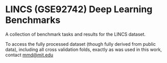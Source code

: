 # LINCS (GSE92742) Deep Learning Benchmarks
A collection of benchmark tasks and results for the LINCS dataset.

To access the fully processed dataset (though fully derived from public data), including all cross validation folds, exactly as was used in this work, contact [mmd@mit.edu](mailto:mmd@mit.edu)
